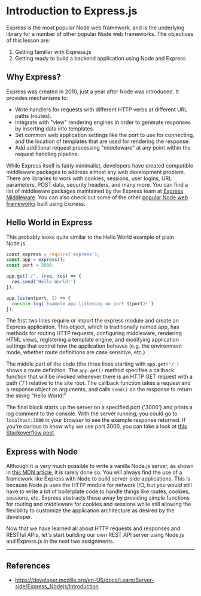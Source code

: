 # Introduction to Express.js
Express is the most popular Node web framework, and is the underlying library for a number of other popular Node web frameworks. The objectives of this lesson are:
1. Getting familiar with Express.js
2. Getting ready to build a backend application using Node and Express

## Why Express?

Express was created in 2010, just a year after Node was introduced. It provides mechanisms to:
- Write handlers for requests with different HTTP verbs at different URL paths (routes).
- Integrate with "view" rendering engines in order to generate responses by inserting data into templates.
- Set common web application settings like the port to use for connecting, and the location of templates that are used for rendering the response.
- Add additional request processing "middleware" at any point within the request handling pipeline.

While Express itself is fairly minimalist, developers have created compatible middleware packages to address almost any web development problem. There are libraries to work with cookies, sessions, user logins, URL parameters, POST data, security headers, and many more. You can find a list of middleware packages maintained by the Express team at [Express Middleware](https://expressjs.com/en/resources/middleware.html). You can also check out some of the other [popular Node web frameworks](https://expressjs.com/en/resources/frameworks.html) built using Express.

## Hello World in Express

This probably looks quite similar to the Hello World example of plain Node.js.

```js
const express = require('express');
const app = express();
const port = 3000;

app.get('/', (req, res) => {
  res.send('Hello World!')
});

app.listen(port, () => {
  console.log(`Example app listening on port ${port}!`)
});
```

The first two lines require or import the express module and create an Express application. This object, which is traditionally named app, has methods for routing HTTP requests, configuring middleware, rendering HTML views, registering a template engine, and modifying application settings that control how the application behaves (e.g. the environment mode, whether route definitions are case sensitive, etc.)

The middle part of the code (the three lines starting with `app.get('/')` shows a route definition. The `app.get()` method specifies a callback function that will be invoked whenever there is an HTTP GET request with a path ('/') relative to the site root. The callback function takes a request and a response object as arguments, and calls `send()` on the response to return the string "Hello World!"

The final block starts up the server on a specified port ('3000') and prints a log comment to the console. With the server running, you could go to `localhost:3000` in your browser to see the example response returned. If you're curious to know why we use port 3000, you can take a look at [this Stackoverflow post](https://stackoverflow.com/questions/37929173/significance-of-port-3000-in-express-apps).

## Express with Node

Although it is very much possible to write a vanilla Node.js server, as shown in [this MDN article](https://developer.mozilla.org/en-US/docs/Learn/Server-side/Node_server_without_framework), it is rarely done so. You will always find the use of a framework like Express with Node to build server-side applications. This is because Node.js uses the HTTP module for network I/O, but you would still have to write a lot of boilerplate code to handle things like routes, cookies, sessions, etc. Express abstracts these away by providing simple functions for routing and middleware for cookies and sessions while still allowing the flexibility to customize the application architecture as desired by the developer.

Now that we have learned all about HTTP requests and responses and RESTful APIs, let's start building our own REST API server using Node.js and Express.js in the next two assignments.

---
## References
- https://developer.mozilla.org/en-US/docs/Learn/Server-side/Express_Nodejs/Introduction